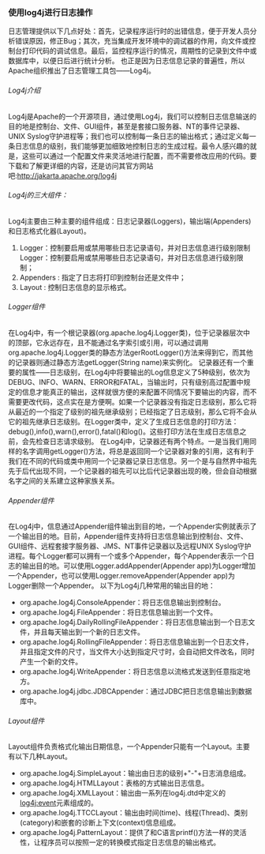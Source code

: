 ### 使用log4j进行日志操作
日志管理提供以下几点好处：首先，记录程序运行时的出错信息，便于开发人员分析错误原因，修正Bug；其次，充当集成开发环境中的调试器的作用，向文件或控制台打印代码的调试信息。最后，监控程序运行的情况，周期性的记录到文件中或数据库中，以便日后进行统计分析。
也正是因为日志信息记录的普遍性，所以Apache组织推出了日志管理工具包——Log4j。

###### Log4j介绍
Log4j是Apache的一个开源项目，通过使用Log4j，我们可以控制日志信息输送的目的地是控制台、文件、GUI组件，甚至是套接口服务器、NT的事件记录器、UNIX Syslog守护进程等；我们也可以控制每一条日志的输出格式；通过定义每一条日志信息的级别，我们能够更加细致地控制日志的生成过程。最令人感兴趣的就是，这些可以通过一个配置文件来灵活地进行配置，而不需要修改应用的代码。要下载和了解更详细的内容，还是访问其官方网站吧:http://jakarta.apache.org/log4j

###### Log4j的三大组件：
Log4j主要由三种主要的组件组成：日志记录器(Loggers)，输出端(Appenders)和日志格式化器(Layout)。
1. Logger：控制要启用或禁用哪些日志记录语句，并对日志信息进行级别限制Logger：控制要启用或禁用哪些日志记录语句，并对日志信息进行级别限制；
2. Appenders : 指定了日志将打印到控制台还是文件中；
3. Layout : 控制日志信息的显示格式。

###### Logger组件
在Log4j中，有一个根记录器(org.apache.log4j.Logger类)，位于记录器层次中的顶部，它永远存在，且不能通过名字索引或引用，可以通过调用org.apache.log4j.Logger类的静态方法gerRootLogger()方法来得到它，而其他的记录器则通过静态方法getLogger(String name)来实例化。
记录器还有一个重要的属性——日志级别，在Log4j中将要输出的Log信息定义了5种级别，依次为DEBUG、INFO、WARN、ERROR和FATAL，当输出时，只有级别高过配置中规定的信息才能真正的输出，这样就很方便的来配置不同情况下要输出的内容，而不需要更改代码，这点实在是方便啊。如果一个记录器没有指定日志级别，那么它将从最近的一个指定了级别的祖先继承级别；已经指定了日志级别，那么它将不会从它的祖先继承日志级别。在Logger类中，定义了生成日志信息的打印方法：debug(),info(),warn(),error(),fatal()和log()。这些打印方法在生成日志信息之前，会先检查日志请求级别。
在Log4j中，记录器还有两个特点。一是当我们用同样的名字调用getLogger()方法，将总是返回同一个记录器对象的引用，这有利于我们在不同的代码或类中用同一个记录器记录日志信息。另一个是与自然界中祖先先于后代出现不同，一个记录器的祖先可以比后代记录器出现的晚，但会自动根据名字之间的关系建立这种家族关系。

###### Appender组件
在Log4j中，信息通过Appender组件输出到目的地，一个Appender实例就表示了一个输出目的地。目前，Appender组件支持将日志信息输出到控制台、文件、GUI组件、远程套接字服务器、JMS、NT事件记录器以及远程UNIX Syslog守护进程。每个Logger都可以拥有一个或多个Appender，每个Appender表示一个日志的输出目的地。可以使用Logger.addAppender(Appender app)为Logger增加一个Appender，也可以使用Logger.removeAppender(Appender app)为Logger删除一个Appender。
以下为Log4j几种常用的输出目的地：
* org.apache.log4j.ConsoleAppender：将日志信息输出到控制台。
* org.apache.log4j.FileAppender：将日志信息输出到一个文件。
* org.apache.log4j.DailyRollingFileAppender：将日志信息输出到一个日志文件，并且每天输出到一个新的日志文件。
* org.apache.log4j.RollingFileAppender：将日志信息输出到一个日志文件，并且指定文件的尺寸，当文件大小达到指定尺寸时，会自动把文件改名，同时产生一个新的文件。
* org.apache.log4j.WriteAppender：将日志信息以流格式发送到任意指定地方。
* org.apache.log4j.jdbc.JDBCAppender：通过JDBC把日志信息输出到数据库中。

###### Layout组件
Layout组件负责格式化输出日期信息，一个Appender只能有一个Layout。主要有以下几种Layout。
* org.apache.log4j.SimpleLayout：输出由日志的级别+"-"+日志消息组成。
* org.apache.log4j.HTMLLayout：表格的方式输出日志信息。
* org.apache.log4j.XMLLayout：输出由一系列在log4j.dtd中定义的<log4j:event>元素组成的。
* org.apache.log4j.TTCCLayout：输出由时间(time)、线程(Thread)、类别(category)和嵌套的诊断上下文(context)信息组成。
* org.apache.log4j.PatternLayout：提供了和C语言printf()方法一样的灵活性，让程序员可以按照一定的转换模式指定日志信息的输出格式。
